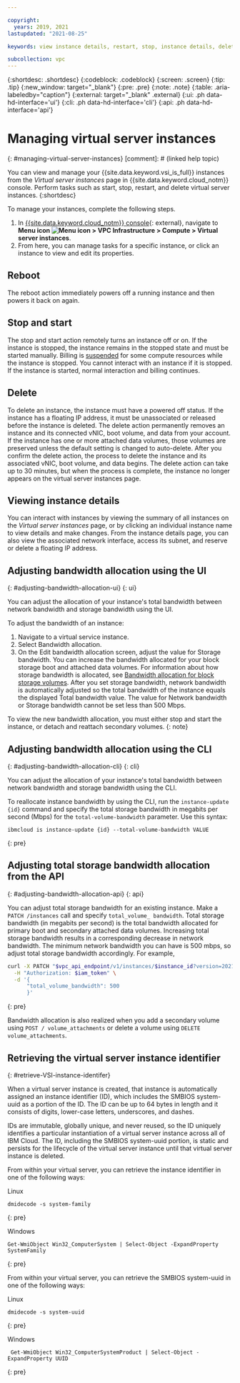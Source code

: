 ```yaml
---

copyright:
  years: 2019, 2021
lastupdated: "2021-08-25"

keywords: view instance details, restart, stop, instance details, delete

subcollection: vpc
---
```


{:shortdesc: .shortdesc}
{:codeblock: .codeblock}
{:screen: .screen}
{:tip: .tip}
{:new_window: target="_blank"}
{:pre: .pre}
{:note: .note}
{:table: .aria-labeledby="caption"}
{:external: target="_blank" .external}
{:ui: .ph data-hd-interface='ui'}
{:cli: .ph data-hd-interface='cli'}
{:api: .ph data-hd-interface='api'}

# Managing virtual server instances
{: #managing-virtual-server-instances}
[comment]: # (linked help topic)

You can view and manage your {{site.data.keyword.vsi_is_full}} instances from the *Virtual server instances* page in {{site.data.keyword.cloud_notm}} console. Perform tasks such as start, stop, restart, and delete virtual server instances. 
{:shortdesc}

To manage your instances, complete the following steps.
1. In [{{site.data.keyword.cloud_notm}} console](https://console.cloud.ibm.com){: external}, navigate to **Menu icon ![Menu icon](../icons/icon_hamburger.svg) > VPC Infrastructure > Compute > Virtual server instances**.
2. From here, you can manage tasks for a specific instance, or click an instance to view and edit its properties.

## Reboot

The reboot action immediately powers off a running instance and then powers it back on again.

## Stop and start

The stop and start action remotely turns an instance off or on. If the instance is stopped, the instance remains in the 
stopped state and must be started manually. Billing is [suspended](/docs/vpc?topic=vpc-suspend-billing) for 
some compute resources while the instance is stopped. You cannot interact with an instance if it is stopped. If the instance is 
started, normal interaction and billing continues.

## Delete

To delete an instance, the instance must have a powered off status. If the instance has a floating IP address, it must be unassociated or released before the instance is deleted. The delete action permanently removes an instance and its connected vNIC, boot volume, and data from your account. If the instance has one or more attached data volumes, those volumes are preserved unless the default setting is changed to auto-delete. After you confirm the delete action, the process to delete the instance and its associated vNIC, boot volume, and data begins. The delete action can take up to 30  minutes, but when the process is complete, the instance no longer appears on the virtual server instances page. 

## Viewing instance details
You can interact with instances by viewing the summary of all instances on the *Virtual server instances* page, or by clicking an individual instance name to view details and make changes. From the instance details page, you can also view the associated network interface, access its subnet, and reserve or delete a floating IP address.

## Adjusting bandwidth allocation using the UI
{: #adjusting-bandwidth-allocation-ui}
{: ui}

You can adjust the allocation of your instance's total bandwidth between network bandwidth and storage bandwidth using the UI.

To adjust the bandwidth of an instance:

1. Navigate to a virtual service instance.
2. Select Bandwidth allocation.
3. On the Edit bandwidth allocation screen, adjust the value for Storage bandwidth. You can increase the bandwidth allocated for your block storage boot and attached data volumes. For information about how storage bandwidth is allocated, see [Bandwidth allocation for block storage volumes](/docs/vpc?topic=vpc-block-storage-bandwith).
After you set storage bandwidth, network bandwidth is automatically adjusted so the total bandwidth of the instance equals the displayed Total bandwidth value. The value for Network bandwidth or Storage bandwidth cannot be set less than 500 Mbps.

To view the new bandwidth allocation, you must either stop and start the instance, or detach and reattach secondary volumes.
{: note}

## Adjusting bandwidth allocation using the CLI
{: #adjusting-bandwidth-allocation-cli}
{: cli}

You can adjust the allocation of your instance's total bandwidth between network bandwidth and storage bandwidth using the CLI.

To reallocate instance bandwidth by using the CLI, run the `instance-update {id}` command and specify the total storage bandwidth in megabits per second (Mbps) for the `total-volume-bandwidth` parameter. Use this syntax:
```
ibmcloud is instance-update {id} --total-volume-bandwidth VALUE
```
{: pre}

## Adjusting total storage bandwidth allocation from the API
{: #adjusting-bandwidth-allocation-api}
{: api}

You can adjust total storage bandwidth for an existing instance. Make a `PATCH /instances` call and specify `total_volume_ bandwidth`. Total storage bandwidth (in megabits per second) is the total bandwidth allocated for primary boot and secondary attached data volumes. Increasing total storage bandwidth results in a corresponding decrease in network bandwidth. The minimum network bandwidth you can have is 500 mbps, so adjust total storage bandwidth accordingly. For example,

```sh
curl -X PATCH "$vpc_api_endpoint/v1/instances/$instance_id?version=2021-06-22&generation=2" \
  -H "Authorization: $iam_token" \
  -d '{
      "total_volume_bandwidth": 500
      }'
```
{: pre}

Bandwidth allocation is also realized when you add a secondary volume using `POST / volume_attachments` or delete a volume using `DELETE volume_attachments`.

## Retrieving the virtual server instance identifier
{: #retrieve-VSI-instance-identifer}

When a virtual server instance is created, that instance is automatically assigned an instance identifier (ID), which includes the SMBIOS system-uuid as a portion of the ID. The ID can be up to 64 bytes in length and it consists of digits, lower-case letters, underscores, and dashes. 

IDs are immutable, globally unique, and never reused, so the ID uniquely identifies a particular instantiation of a virtual server instance across all of IBM Cloud. The ID, including the SMBIOS system-uuid portion, is static and persists for the lifecycle of the virtual server instance until that virtual server instance is deleted. 

From within your virtual server, you can retrieve the instance identifier in one of the following ways:

Linux

```
dmidecode -s system-family
```
{: pre}

Windows

```
Get-WmiObject Win32_ComputerSystem | Select-Object -ExpandProperty SystemFamily
```
{: pre}

From within your virtual server, you can retrieve the SMBIOS system-uuid in one of the following ways:

Linux

```
dmidecode -s system-uuid
```
{: pre}

Windows

```
 Get-WmiObject Win32_ComputerSystemProduct | Select-Object -ExpandProperty UUID
 ```
{: pre}

